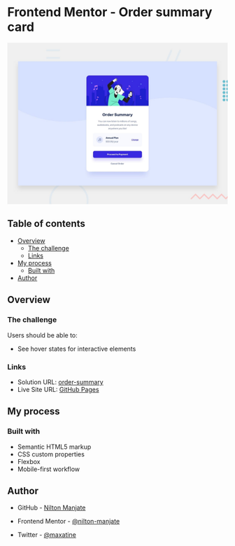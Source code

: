 ﻿# Frontend Mentor - Order summary card

![Design preview for the Order summary card coding challenge](./design/desktop-preview.jpg)



## Table of contents

- [Overview](#overview)
  - [The challenge](#the-challenge)
  - [Links](#links)
- [My process](#my-process)
  - [Built with](#built-with)
- [Author](#author)

## Overview

### The challenge

Users should be able to:

- See hover states for interactive elements

### Links

- Solution URL: [order-summary](https://github.com/nilton-manjate/order-summary)
- Live Site URL: [GitHub Pages](https://nilton-manjate.github.io/order-summary/)

## My process

### Built with

- Semantic HTML5 markup
- CSS custom properties
- Flexbox
- Mobile-first workflow

## Author


- GitHub - [Nilton Manjate](https://github.com/nilton-manjate)

- Frontend Mentor - [@nilton-manjate](https://www.frontendmentor.io/profile/nilton-manjate)

- Twitter - [@maxatine](https://www.twitter.com/maxatine)